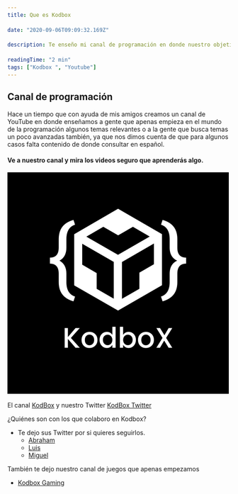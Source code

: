```yaml
---
title: Que es Kodbox

date: "2020-09-06T09:09:32.169Z"

description: Te enseño mi canal de programación en donde nuestro objetivo es apoyar a la comunidad que apenas empieza en la programación.

readingTime: "2 min"
tags: ["Kodbox ", "Youtube"]
---
```


## Canal de programación

Hace un tiempo que con ayuda de mis amigos creamos un canal de YouTube en donde enseñamos a gente que apenas empieza en el mundo de la programación algunos temas relevantes o a la gente que busca temas un poco avanzadas también, ya que nos dimos cuenta de que para algunos casos falta contenido de donde consultar en español.

#### Ve a nuestro canal y mira los videos seguro que aprenderás algo. 

![Icono de kodbox](./icon-kodbox.png)

El canal [KodBox](https://www.youtube.com/channel/UCoEIYAsPco1b1AKyDDVi3fg)
y nuestro Twitter [KodBox Twitter](https://twitter.com/KodboX_)

¿Quiénes son con los que colaboro en Kodbox?

- Te dejo sus Twitter por si quieres seguirlos.
    - [Abraham](https://twitter.com/AbrahamAzaelmr)
    - [Luis](https://twitter.com/luis_Blash)
    - [Miguel](https://twitter.com/Miguel21531956)

También te dejo nuestro canal de juegos que apenas empezamos

 - [Kodbox Gaming](https://www.youtube.com/channel/UCQqZyAllhCB5ljzRnNDKQLw)